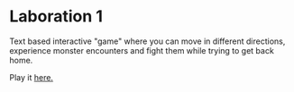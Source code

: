 # Laboration 1
Text based interactive "game" where you can move in different directions, experience monster encounters and fight them while trying to get back home.

Play it [here.](https://stonetwix.github.io/game/)
